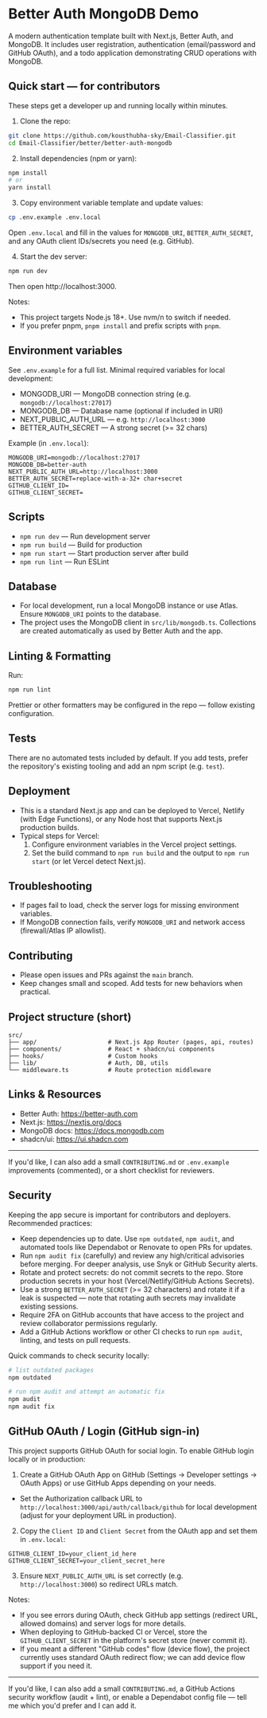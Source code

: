 # Better Auth MongoDB Demo

A modern authentication template built with Next.js, Better Auth, and MongoDB. It includes user registration, authentication (email/password and GitHub OAuth), and a todo application demonstrating CRUD operations with MongoDB.

## Quick start — for contributors

These steps get a developer up and running locally within minutes.

1. Clone the repo:

```bash
git clone https://github.com/kousthubha-sky/Email-Classifier.git
cd Email-Classifier/better/better-auth-mongodb
```

2. Install dependencies (npm or yarn):

```bash
npm install
# or
yarn install
```

3. Copy environment variable template and update values:

```bash
cp .env.example .env.local
```

Open `.env.local` and fill in the values for `MONGODB_URI`, `BETTER_AUTH_SECRET`, and any OAuth client IDs/secrets you need (e.g. GitHub).

4. Start the dev server:

```bash
npm run dev
```

Then open http://localhost:3000.

Notes:
- This project targets Node.js 18+. Use nvm/n to switch if needed.
- If you prefer pnpm, `pnpm install` and prefix scripts with `pnpm`.

## Environment variables

See `.env.example` for a full list. Minimal required variables for local development:

- MONGODB_URI — MongoDB connection string (e.g. `mongodb://localhost:27017`)
- MONGODB_DB — Database name (optional if included in URI)
- NEXT_PUBLIC_AUTH_URL — e.g. `http://localhost:3000`
- BETTER_AUTH_SECRET — A strong secret (>= 32 chars)

Example (in `.env.local`):

```env
MONGODB_URI=mongodb://localhost:27017
MONGODB_DB=better-auth
NEXT_PUBLIC_AUTH_URL=http://localhost:3000
BETTER_AUTH_SECRET=replace-with-a-32+ char+secret
GITHUB_CLIENT_ID=
GITHUB_CLIENT_SECRET=
```

## Scripts

- `npm run dev` — Run development server
- `npm run build` — Build for production
- `npm run start` — Start production server after build
- `npm run lint` — Run ESLint

## Database

- For local development, run a local MongoDB instance or use Atlas. Ensure `MONGODB_URI` points to the database.
- The project uses the MongoDB client in `src/lib/mongodb.ts`. Collections are created automatically as used by Better Auth and the app.

## Linting & Formatting

Run:

```bash
npm run lint
```

Prettier or other formatters may be configured in the repo — follow existing configuration.

## Tests

There are no automated tests included by default. If you add tests, prefer the repository's existing tooling and add an npm script (e.g. `test`).

## Deployment

- This is a standard Next.js app and can be deployed to Vercel, Netlify (with Edge Functions), or any Node host that supports Next.js production builds.
- Typical steps for Vercel:
  1. Configure environment variables in the Vercel project settings.
  2. Set the build command to `npm run build` and the output to `npm run start` (or let Vercel detect Next.js).

## Troubleshooting

- If pages fail to load, check the server logs for missing environment variables.
- If MongoDB connection fails, verify `MONGODB_URI` and network access (firewall/Atlas IP allowlist).

## Contributing

- Please open issues and PRs against the `main` branch.
- Keep changes small and scoped. Add tests for new behaviors when practical.

## Project structure (short)

```
src/
├── app/                    # Next.js App Router (pages, api, routes)
├── components/             # React + shadcn/ui components
├── hooks/                  # Custom hooks
├── lib/                    # Auth, DB, utils
└── middleware.ts           # Route protection middleware
```

## Links & Resources

- Better Auth: https://better-auth.com
- Next.js: https://nextjs.org/docs
- MongoDB docs: https://docs.mongodb.com
- shadcn/ui: https://ui.shadcn.com

---

If you'd like, I can also add a small `CONTRIBUTING.md` or `.env.example` improvements (commented), or a short checklist for reviewers.

## Security

Keeping the app secure is important for contributors and deployers. Recommended practices:

- Keep dependencies up to date. Use `npm outdated`, `npm audit`, and automated tools like Dependabot or Renovate to open PRs for updates.
- Run `npm audit fix` (carefully) and review any high/critical advisories before merging. For deeper analysis, use Snyk or GitHub Security alerts.
- Rotate and protect secrets: do not commit secrets to the repo. Store production secrets in your host (Vercel/Netlify/GitHub Actions Secrets).
- Use a strong `BETTER_AUTH_SECRET` (>= 32 characters) and rotate it if a leak is suspected — note that rotating auth secrets may invalidate existing sessions.
- Require 2FA on GitHub accounts that have access to the project and review collaborator permissions regularly.
- Add a GitHub Actions workflow or other CI checks to run `npm audit`, linting, and tests on pull requests.

Quick commands to check security locally:

```bash
# list outdated packages
npm outdated

# run npm audit and attempt an automatic fix
npm audit
npm audit fix
```

## GitHub OAuth / Login (GitHub sign-in)

This project supports GitHub OAuth for social login. To enable GitHub login locally or in production:

1. Create a GitHub OAuth App on GitHub (Settings → Developer settings → OAuth Apps) or use GitHub Apps depending on your needs.
  - Set the Authorization callback URL to `http://localhost:3000/api/auth/callback/github` for local development (adjust for your deployment URL in production).
2. Copy the `Client ID` and `Client Secret` from the OAuth app and set them in `.env.local`:

```env
GITHUB_CLIENT_ID=your_client_id_here
GITHUB_CLIENT_SECRET=your_client_secret_here
```

3. Ensure `NEXT_PUBLIC_AUTH_URL` is set correctly (e.g. `http://localhost:3000`) so redirect URLs match.

Notes:
- If you see errors during OAuth, check GitHub app settings (redirect URL, allowed domains) and server logs for more details.
- When deploying to GitHub-backed CI or Vercel, store the `GITHUB_CLIENT_SECRET` in the platform's secret store (never commit it).
- If you meant a different "GitHub codes" flow (device flow), the project currently uses standard OAuth redirect flow; we can add device flow support if you need it.

---

If you'd like, I can also add a small `CONTRIBUTING.md`, a GitHub Actions security workflow (audit + lint), or enable a Dependabot config file — tell me which you'd prefer and I can add it.

